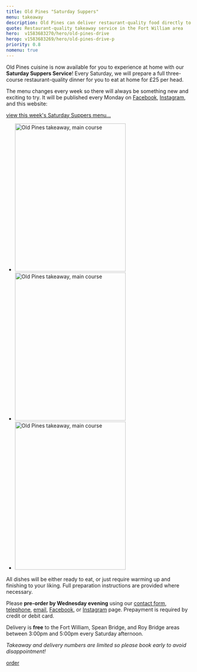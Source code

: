 ```yaml
---
title: Old Pines "Saturday Suppers"
menu: takeaway
description: Old Pines can deliver restaurant-quality food directly to your home every Saturday. Our locally-sourced, fresh, and seasonal menu changes every week.
quote: Restaurant-quality takeaway service in the Fort William area
hero:  v1583683270/hero/old-pines-drive
herop: v1583683269/hero/old-pines-drive-p
priority: 0.8
nomenu: true
---
```


Old Pines cuisine is now available for you to experience at home with our **Saturday Suppers Service**! Every Saturday, we will prepare a full three-course restaurant-quality dinner for you to eat at home for &pound;25 per head.

The menu changes every week so there will always be something new and exciting to try. It will be published every Monday on [Facebook](https://www.facebook.com/oldpineshotel), [Instagram](https://www.instagram.com/oldpineshotel/), and this website:

<a href="[root]download/SaturdaySuppers.pdf" class="icon pdf">view this week's Saturday Suppers menu&hellip;</a>

<section class="list">
  <ul>
    <li><img src="[imagecdn]f_auto/v1589284698/content/old-pines-main-04" width="300" height="400" alt="Old Pines takeaway, main course" crossorigin="anonymous" loading="lazy" /></li>
    <li><img src="[imagecdn]f_auto/v1589284698/content/old-pines-main-05" width="300" height="400" alt="Old Pines takeaway, main course" crossorigin="anonymous" loading="lazy" /></li>
    <li><img src="[imagecdn]f_auto/v1589284698/content/old-pines-main" width="300" height="400" alt="Old Pines takeaway, main course" crossorigin="anonymous" loading="lazy" /></li>
  </ul>
</section>

All dishes will be either ready to eat, or just require warming up and finishing to your liking. Full preparation instructions are provided where necessary.

Please **pre-order by Wednesday evening** using our [contact form]([root]contact/), [telephone](tel:+44-1397-712324), [email](mailto:dineathome@oldpines.co.uk), [Facebook](https://www.facebook.com/oldpineshotel), or [Instagram](https://www.instagram.com/oldpineshotel/) page. Prepayment is required by credit or debit card.

Delivery is **free** to the Fort William, Spean Bridge, and Roy Bridge areas between 3:00pm and 5:00pm every Saturday afternoon.

*Takeaway and delivery numbers are limited so please book early to avoid disappointment!*

<a href="[root]contact/" class="button">order</a>
